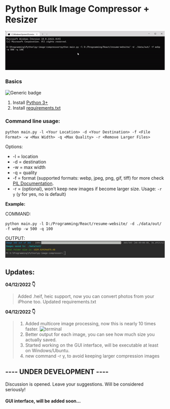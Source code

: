 # Python Bulk Image Compressor + Resizer
![animation](https://github.com/georgekhananaev/py-image-compressor/blob/main/screenshots/animation.gif?raw=true)


### Basics
![Generic badge](https://img.shields.io/badge/Python_3.11-Supported-green.svg)

1. Install [Python 3+](https://www.python.org/downloads/)
2. Install [requirements.txt](https://note.nkmk.me/en/python-pip-install-requirements/)


### Command line usage:

```
python main.py -l <Your Location> -d <Your Destination> -f <File Format> -w <Max Width> -q <Max Quality> -r <Remove Larger Files>
```

Options: 
* -l = location
* -d = destination
* -w = max width
* -q = quality 
* -f = format (supported formats: webp, jpeg, png, gif, tiff) for more check[ PIL Documentation](https://pillow.readthedocs.io/en/stable/handbook/image-file-formats.html).
* -r = (optional), won't keep new images if become larger size. Usage: `-r y` (y for yes, no is default)

**Example:**

COMMAND:

```
python main.py -l D:/Programming/React/resume-website/ -d ./data/out/ -f webp -w 500 -q 100
```

OUTPUT:
![terminal](https://github.com/georgekhananaev/py-image-compressor/blob/main/screenshots/screenshot.jpg?raw=true)

## Updates:
**04/12/2022 👇️**
> Added .heif, heic support, now you can convert photos from your iPhone too.
> Updated requirements.txt

**04/12/2022 👇️**
> 1. Added multicore image processing, now this is nearly 10 times faster.
> ![terminal](https://github.com/georgekhananaev/py-image-compressor/blob/main/screenshots/multicore.gif?raw=true)
> 2. Better output for each image, you can see how much size you actually saved.
> 3. Started working on the GUI interface, will be executable at least on Windows/Ubuntu.
> 4. new command -r y, to avoid keeping larger compression images


## ---- UNDER DEVELOPMENT ----

Discussion is opened. Leave your suggestions. Will be considered seriously!
#### GUI interface, will be added soon...


